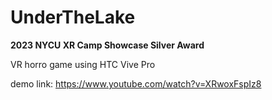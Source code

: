 # UnderTheLake
**2023 NYCU XR Camp Showcase Silver Award** 

VR horro game using HTC Vive Pro 

demo link: https://www.youtube.com/watch?v=XRwoxFspIz8

